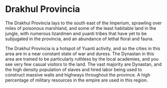 # Drakhul Provincia

The Drakhul Provincia lays to the south east of the Imperium, sprawling over miles of poisonous marshland, and some of the least habitable land in the jungle, with numerous lizardmen and yuanti tribes that have yet to be subjugated in the provincia, and an abundance of lethal floral and fauna.

The Drakhul Provincia is a hotspot of Yuanti activity, and so the cities in this area are in a near constant state of war and duress. The Dynastan in this area are trained to be particularly ruthless by the local academies, and you see very few casual visitors to the land. The vast majority are Dynastan, and the high density population of slaves and hired labor being used to construct massive walls and highways throughout the province. A high percentage of military resources in the empire are used in this region.